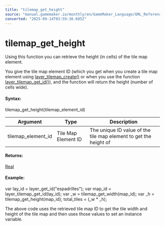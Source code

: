 ```yaml
---
title: "tilemap_get_height"
source: "manual.gamemaker.io/monthly/en/GameMaker_Language/GML_Reference/Asset_Management/Rooms/Tile_Map_Layers/tilemap_get_height.htm"
converted: "2025-09-14T03:59:38.605Z"
---
```


# tilemap\_get\_height

Using this function you can retrieve the height (in cells) of the tile map element.

You give the tile map element ID (which you get when you create a tile map element using [layer\_tilemap\_create()](layer_tilemap_create.md) or when you use the function [layer\_tilemap\_get\_id()](layer_tilemap_get_id.md)), and the function will return the height (number of cells wide).

#### Syntax:

tilemap\_get\_height(tilemap\_element\_id)

| Argument | Type | Description |
| --- | --- | --- |
| tilemap_element_id | Tile Map Element ID | The unique ID value of the tile map element to get the height of |

#### Returns:

[Real](../../../../GML_Overview/Data_Types.md)

#### Example:

var lay\_id = layer\_get\_id("espadrilles");
var map\_id = layer\_tilemap\_get\_id(lay\_id);
var \_w = tilemap\_get\_width(map\_id);
var \_h = tilemap\_get\_height(map\_id);
total\_tiles = (\_w \* \_h);

The above code uses the retrieved tile map ID to get the tile width and height of the tile map and then uses those values to set an instance variable.